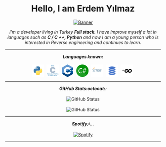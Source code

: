 <h1 align="center">Hello, I am <b>Erdem Yılmaz</b>
</h1>
<p align="center">
  <a href="https://discord.gg/cFkyzPKAgD">
  <img src="https://user-images.githubusercontent.com/58574988/114962344-2ee32d80-9e73-11eb-9b4b-ae1a30a0254c.png" alt = "Banner" height="250px" width="500px"/>
  </a>
</p>
<p align="center">
  <em>
    I'm a developer living in Turkey <b>Full stack</b>. I have improve myself a lot in languages such as <b>C / C ++, Python</b> and now I am a young person who is interested in Reverse engineering and continues to learn.
  </em> 
  <br>
<hr>
<p align="center">
<i><b>Languages known:</b></i> 
  <br><br>
  <img align="center" src="https://raw.githubusercontent.com/github/explore/80688e429a7d4ef2fca1e82350fe8e3517d3494d/topics/python/python.png" width="40px" />&nbsp;
  <img align="center" src="https://raw.githubusercontent.com/github/explore/80688e429a7d4ef2fca1e82350fe8e3517d3494d/topics/c/c.png" width="40px" />&nbsp;
  <img align="center" src="https://raw.githubusercontent.com/github/explore/80688e429a7d4ef2fca1e82350fe8e3517d3494d/topics/cpp/cpp.png" width="40px" />&nbsp;
  <img align="center" src="https://raw.githubusercontent.com/github/explore/80688e429a7d4ef2fca1e82350fe8e3517d3494d/topics/csharp/csharp.png" width="40px" />&nbsp;
  <img align="center" src="https://raw.githubusercontent.com/github/explore/80688e429a7d4ef2fca1e82350fe8e3517d3494d/topics/java/java.png" width="40px" />&nbsp;
  <img align="center" src="https://raw.githubusercontent.com/github/explore/80688e429a7d4ef2fca1e82350fe8e3517d3494d/topics/sql/sql.png" width="40px" />&nbsp;
  <img align="center" src="https://raw.githubusercontent.com/github/explore/80688e429a7d4ef2fca1e82350fe8e3517d3494d/topics/go/go.png" width="40px" />&nbsp;
</p>
<hr>
<p align = "center">
  <i><b>GitHub Stats:octocat::</b></i><br><br>
  <img src = "https://github-readme-stats.vercel.app/api?username=r3nzthecodegod&bg_color=100,FF961F,1212FF&title_color=fff&text_color=fff&hide_border=true&show_icons=true&count_private=true&locale=tr" alt="GitHub Status" />
  <br><br>
  <img src = "https://github-readme-stats.vercel.app/api/top-langs/?username=r3nzthecodegod&layout=compact&title_color=fff&text_color=fff&bg_color=100,FF961F,1212FF&hide_border=true&locale=tr" alt="GitHub Status" />
</p>
<hr>
<p align="center"> 
  <i><b>Spotify🎶...</b></i>
  <br><br>
  <a href="https://open.spotify.com/user/mhvqa49t82hmx6cxv94bnaayc"/>
    <img src="https://spotify-recently-played-readme.vercel.app/api?user=mhvqa49t82hmx6cxv94bnaayc&count=1&width=500" alt="Spotify"/>
  </a>
</p>
<hr>

